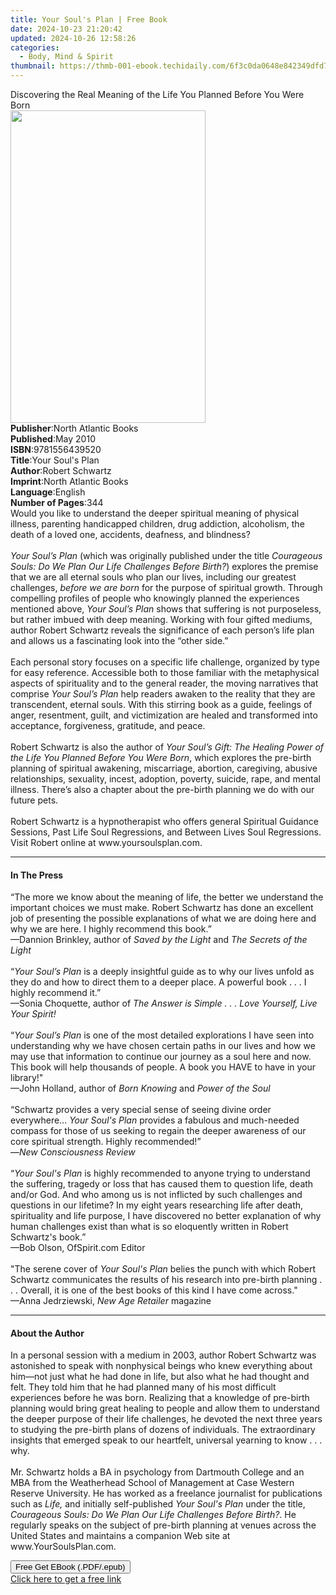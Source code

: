 ```yaml
---
title: Your Soul's Plan | Free Book
date: 2024-10-23 21:20:42
updated: 2024-10-26 12:58:26
categories:
  - Body, Mind & Spirit
thumbnail: https://thmb-001-ebook.techidaily.com/6f3c0da0648e842349dfd74f0e1fa296d74551ea295ac584ba1164410702f3f6.jpg
---
```

<main id="book-container">
  <div class="flex flex-col">
    <div class="book-brief flex-1 py-6 px-4 sm:p-6 md:py-10 md:px-8">
      <!-- brief-->
      <div class="book-brief-main">
        Discovering the Real Meaning of the Life You Planned Before You Were
        Born
      </div>
    </div>
    <div
      class="book-meta-info flex-1 grid gap-4 col-start-1 col-end-3 row-start-1 sm:mb-6 sm:grid-cols-4 lg:gap-6 lg:col-start-2 lg:row-end-6 lg:row-span-6 lg:mb-0"
    >
      <div
        class="book-meta-info-left place-content-center mt-4 p-4 text-sm leading-6 col-start-2 col-span-2 dark:text-slate-400"
      >
        <img
          class="w-full h-500 object-cover rounded-lg sm:h-255 sm:col-span-2 lg:col-span-full"
          src="https://img-001-ebook.techidaily.com/f722b99683561290b23d364315620527d0dbdf80cb1beee73f4c513e78c0ed66.jpg"
          alt=""
          width="312"
          height="500"
        />
      </div>
      <div
        class="book-meta-info-right mt-2 col-start-1 row-start-2 col-span-3 self-center"
      >
        <!-- meta data  -->
        <div class="flex flex-col px-4 md:px-8">
          <div class="flex-1">
            <strong>Publisher</strong>:<span class="px-2"
              >North Atlantic Books</span
            >
          </div>
          <div class="flex-1">
            <strong>Published</strong>:<span class="px-2">May 2010</span>
          </div>
          <div class="flex-1">
            <strong>ISBN</strong>:<span class="px-2">9781556439520</span>
          </div>
          <div class="flex-1">
            <strong>Title</strong>:<span class="px-2"
              >Your Soul&#39;s Plan</span
            >
          </div>
          <div class="flex-1">
            <strong>Author</strong>:<span class="px-2">Robert Schwartz</span>
          </div>
          <div class="flex-1">
            <strong>Imprint</strong>:<span class="px-2"
              >North Atlantic Books</span
            >
          </div>
          <div class="flex-1">
            <strong>Language</strong>:<span class="px-2">English</span>
          </div>
          <div class="flex-1">
            <strong>Number of Pages</strong>:<span class="px-2">344</span>
          </div>
        </div>
      </div>
    </div>
    <div class="book-description flex-1 py-6 px-4 sm:p-6 md:py-10 md:px-8">
      <div class="book-description-main">
        <div accordion-content="" id="description">
          Would you like to understand the deeper spiritual meaning of physical
          illness, parenting handicapped children, drug addiction, alcoholism,
          the death of a loved one, accidents, deafness, and blindness?<br />&nbsp;<br /><i
            >Your Soul’s Plan</i
          >
          (which was originally published under the title
          <i>Courageous Souls: Do We Plan Our Life Challenges Before Birth?</i>)
          explores the premise that we are all eternal souls who plan our lives,
          including our greatest challenges, <i>before we are born</i> for the
          purpose of spiritual growth. Through compelling profiles of people who
          knowingly planned the experiences mentioned above,
          <i>Your Soul’s Plan</i> shows that suffering is not purposeless, but
          rather imbued with deep meaning. Working with four gifted mediums,
          author Robert Schwartz reveals the significance of each person’s life
          plan and allows us a fascinating look into the “other side.”<br /><br />Each
          personal story focuses on a specific life challenge, organized by type
          for easy reference. Accessible both to those familiar with the
          metaphysical aspects of spirituality and to the general reader, the
          moving narratives that comprise <i>Your Soul’s Plan</i> help readers
          awaken to the reality that they are transcendent, eternal souls. With
          this stirring book as a guide, feelings of anger, resentment, guilt,
          and victimization are healed and transformed into acceptance,
          forgiveness, gratitude, and peace. <br /><br />Robert Schwartz is also
          the author of
          <i
            >Your Soul’s Gift: The Healing Power of the Life You Planned Before
            You Were Born</i
          >, which explores the pre-birth planning of spiritual awakening,
          miscarriage, abortion, caregiving, abusive relationships, sexuality,
          incest, adoption, poverty, suicide, rape, and mental illness. There’s
          also a chapter about the pre-birth planning we do with our future
          pets.<br />&nbsp;<br />Robert Schwartz is a hypnotherapist who offers
          general Spiritual Guidance Sessions, Past Life Soul Regressions, and
          Between Lives Soul Regressions. Visit Robert online at
          www.yoursoulsplan.com.
        </div>
        <div class="accordion-fader"></div>
      </div>
    </div>
    <div class="book-excerpts flex-1 py-6 px-4 sm:p-6 md:py-10 md:px-8">
      <!-- excerpts-->
      <div class="book-excerpts-main">
        <hr />
        <h4 class="placeholder placeholder-heading">
          <span>In The Press</span>
        </h4>
        <p>
          “The more we know about the meaning of life, the better we understand
          the important choices we must make. Robert Schwartz has done an
          excellent job of presenting the possible explanations of what we are
          doing here and why we are here. I highly recommend this book.”<br />—Dannion
          Brinkley, author of <i>Saved by the Light</i> and
          <i>The Secrets of the Light</i><br /><br />“<i>Your Soul’s Plan</i> is
          a deeply insightful guide as to why our lives unfold as they do and
          how to direct them to a deeper place. A powerful book . . . I highly
          recommend it.”<br />—Sonia Choquette, author of
          <i>The Answer is Simple . . . Love Yourself, Live Your Spirit!</i
          ><br /><br />“<i>Your Soul’s Plan</i> is one of the most detailed
          explorations I have seen into understanding why we have chosen certain
          paths in our lives and how we may use that information to continue our
          journey as a soul here and now. This book will help thousands of
          people. A book you HAVE to have in your library!"<br />—John Holland,
          author of <i>Born Knowing </i>and <i>Power of the Soul </i
          ><br /><br />“Schwartz provides a very special sense of seeing divine
          order everywhere… <i>Your Soul's Plan</i> provides a fabulous and
          much-needed compass for those of us seeking to regain the deeper
          awareness of our core spiritual strength. Highly recommended!”<br />—<i
            >New Consciousness Review</i
          ><br /><br />“<i>Your Soul's Plan</i> is highly recommended to anyone
          trying to understand the suffering, tragedy or loss that has caused
          them to question life, death and/or God. And who among us is not
          inflicted by such challenges and questions in our lifetime? In my
          eight years researching life after death, spirituality and life
          purpose, I have discovered no better explanation of why human
          challenges exist than what is so eloquently written in Robert
          Schwartz's book.”<br />—Bob Olson, OfSpirit.com Editor<br /><br />"The
          serene cover of <i>Your&nbsp;Soul's Plan</i> belies the punch with
          which Robert Schwartz communicates the results of his research into
          pre-birth planning . . . Overall, it is one of the best books of this
          kind I have come across."<br />—Anna Jedrziewski,
          <i>New Age Retailer</i> magazine
        </p>
      </div>
    </div>
    <div class="book-about-author flex-1 py-6 px-4 sm:p-6 md:py-10 md:px-8">
      <!-- about author-->
      <div class="book-main-author-main">
        <hr />
        <h4 class="placeholder placeholder-heading">
          <span>About the Author</span>
        </h4>
        <p>
          In a personal session with a medium in 2003, author Robert Schwartz
          was astonished to speak with nonphysical beings who knew everything
          about him—not just what he had done in life, but also what he had
          thought and felt. They told him that he had planned many of his most
          difficult experiences before he was born. Realizing that a knowledge
          of pre-birth planning would bring great healing to people and allow
          them to understand the deeper purpose of their life challenges, he
          devoted the next three years to studying the pre-birth plans of dozens
          of individuals. The extraordinary insights that emerged speak to our
          heartfelt, universal yearning to know . . . why.<br /><br />Mr.
          Schwartz holds a BA in psychology from Dartmouth College and an MBA
          from the Weatherhead School of Management at Case Western Reserve
          University. He has worked as a freelance journalist for publications
          such as <i>Life, </i>and initially self-published
          <i>Your Soul's Plan</i> under the title,
          <i>Courageous Souls: Do We Plan Our Life Challenges Before Birth?</i>.
          He regularly speaks on the subject of pre-birth planning at venues
          across the United States and maintains a companion Web site at
          www.YourSoulsPlan.com.
        </p>
      </div>
    </div>
    <div class="book-free-get flex-1 py-6 px-4 sm:p-6 md:py-10 md:px-8">
      <button
        id="btn-free-get"
        class="bg-blue-500 hover:bg-blue-700 text-white font-bold py-2 px-4 rounded"
      >
        Free Get EBook (.PDF/.epub)
      </button>
      <div id="countdown-display" class="px-2 text-lg mt-2"></div>
      <a
        id="free-link"
        class="hidden bg-blue-500 hover:bg-blue-700 text-white font-bold py-2 px-4 rounded"
        href="https://www.ebooks.com/en-us/book/95836291/your-soul-s-plan/robert-schwartz/"
        target="_blank"
        >Click here to get a free link</a
      >
    </div>
    <script>
      let countdownTime = 0;
      let countdownInterval = null;
      document
        .getElementById('btn-free-get')
        .addEventListener('click', startCountdown);
      function startCountdown() {
        countdownTime = new Date().getTime() + 60000 * 3;
        countdownInterval = setInterval(updateCountdown, 1000);
        document.getElementById('btn-free-get').disabled = true;
        document
          .getElementById('btn-free-get')
          .classList.add('bg-gray-500', 'cursor-not-allowed');
      }
      function updateCountdown() {
        let currentTime = new Date().getTime();
        let timeLeft = countdownTime - currentTime;
        let secondsLeft = Math.floor(timeLeft / 1000);
        document.getElementById('countdown-display').innerHTML =
          `Remaining time: ${secondsLeft} seconds.`;
        if (secondsLeft <= 0) {
          clearInterval(countdownInterval);
          document.getElementById('btn-free-get').classList.add('hidden');
          document.getElementById('free-link').classList.remove('hidden');
          document.getElementById('countdown-display').innerHTML = '';
        }
      }
    </script>
  </div>
</main>
